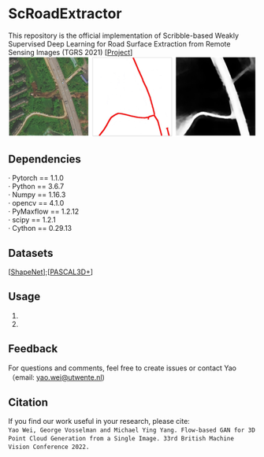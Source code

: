 # ScRoadExtractor
This repository is the official implementation of Scribble-based Weakly Supervised Deep Learning for Road Surface Extraction from Remote Sensing Images (TGRS 2021)
[[Project](https://bmvc2022.mpi-inf.mpg.de/569/)]
![image](https://github.com/weiyao1996/weiyao1996.github.io/blob/master/img/tgrs2021.png)  

## Dependencies  
· Pytorch == 1.1.0  
· Python == 3.6.7  
· Numpy == 1.16.3  
· opencv == 4.1.0  
· PyMaxflow == 1.2.12  
· scipy  == 1.2.1  
· Cython == 0.29.13  

## Datasets
[[ShapeNet]()];[[PASCAL3D+]()]
  
## Usage  
1) 

2)

## Feedback  
For questions and comments, feel free to create issues or contact Yao（email: yao.wei@utwente.nl)  

## Citation  
If you find our work useful in your research, please cite:  
`Yao Wei, George Vosselman and Michael Ying Yang. Flow-based GAN for 3D Point Cloud Generation from a Single Image. 33rd British Machine Vision Conference 2022.`  
